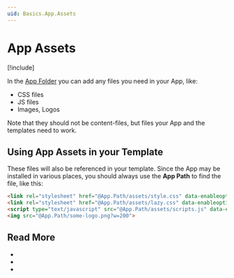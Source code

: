 ```yaml
---
uid: Basics.App.Assets
---
```


# App Assets

[!include[](~/basics/stack/_shared-float-summary.md)]
<style>  .context-box-summary .data-assets-app    { visibility: visible; } </style>

In the [App Folder](xref:Basics.App.FolderStructure) you can add any files you need in your App, like:

* CSS files
* JS files
* Images, Logos

Note that they should not be content-files, but files your App and the templates need to work. 

## Using App Assets in your Template

These files will also be referenced in your template. Since the App may be installed in various places, you should always use the **App Path** to find the file, like this:

```html
<link rel="stylesheet" href="@App.Path/assets/style.css" data-enableoptimizations="150" />
<link rel="stylesheet" href="@App.Path/assets/lazy.css" data-enableoptimizations="bottom" />
<script type="text/javascript" src="@App.Path/assets/scripts.js" data-enableoptimizations="200:bottom" /> </script>
<img src="@App.Path/some-logo.png?w=200">
```

## Read More

* [](xref:Basics.App.FolderStructure)
* [](xref:Basics.App.Assets)
* [](xref:Basics.ImageResizer.Index)
